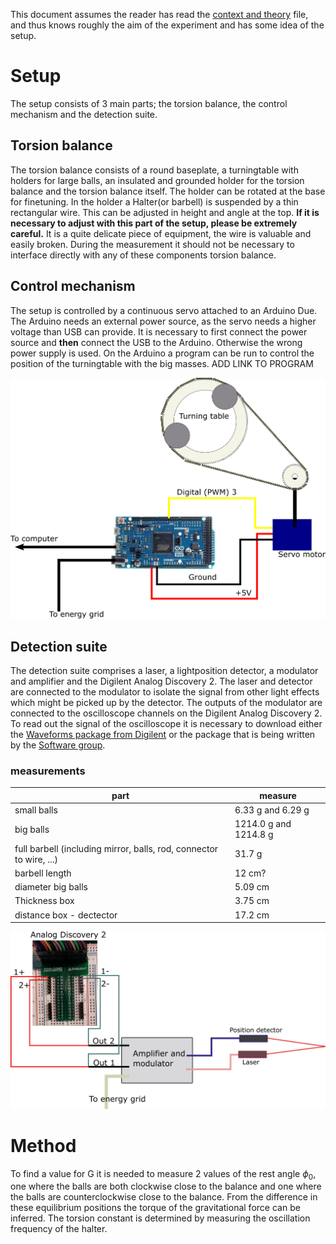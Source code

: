 This document assumes the reader has read the [context and theory](https://git.science.uu.nl/ued2020/experiment-design-2020/-/blob/master/projects/CavendishTorsionBalance_by_Geert_and_Jillis/ContextAndTheory.md) file, and thus knows roughly the aim of the experiment and has some idea of the setup.

# Setup
The setup consists of 3 main parts; the torsion balance, the control mechanism and the detection suite.

## Torsion balance
The torsion balance consists of a round baseplate, a turningtable with holders for large balls, an insulated and grounded holder for the torsion balance and the torsion balance itself. The holder can be rotated at the base for finetuning. In the holder a Halter(or barbell) is suspended by a thin rectangular wire. This can be adjusted in height and angle at the top. **If it is necessary to adjust with this part of the setup, please be extremely careful.** It is a quite delicate piece of equipment, the wire is valuable and easily broken. During the measurement it should not be necessary to interface directly with any of these components torsion balance. 

## Control mechanism
The setup is controlled by a continuous servo attached to an Arduino Due.
The Arduino needs an external power source, as the servo needs a higher voltage than USB can provide. It is necessary to first connect the power source and **then** connect the USB to the Arduino. Otherwise the wrong power supply is used. On the Arduino a program can be run to control the position of the turningtable with the big masses. ADD LINK TO PROGRAM

<img src="./Images/schematicController.png"  width="750"> 

## Detection suite
The detection suite comprises a laser, a lightposition detector, a modulator and amplifier and the Digilent Analog Discovery 2. 
The laser and detector are connected to the modulator to isolate the signal from other light effects which might be picked up by the detector. 
The outputs of the modulator are connected to the oscilloscope channels on the Digilent Analog Discovery 2.
To read out the signal of the oscilloscope it is necessary to download either the [Waveforms package from Digilent](https://store.digilentinc.com/waveforms-download-only/) or the package that is being written by the [Software group](https://git.science.uu.nl/ued2020/experiment-design-2020/-/tree/master/projects/SoftwareDesign_by_Nikita_Ravi_and_Jonno).

### measurements
| part | measure |
| ------ | ------ |
| small balls | 6.33 g and 6.29 g |
| big balls | 1214.0 g and 1214.8 g |
| full barbell (including mirror, balls, rod, connector to wire, ...) | 31.7 g |
| barbell length | 12 cm? |
| diameter big balls | 5.09 cm |
| Thickness box | 3.75 cm |
| distance box - dectector | 17.2 cm |

<img src="./Images/schematicMeasurer.png"  width="750"> 


# Method
To find a value for G it is needed to measure 2 values of the rest angle $`\phi_0`$,
 one where the balls are both clockwise close to the balance and one where the balls are counterclockwise close to the balance.
From the difference in these equilibrium positions the torque of the gravitational force can be inferred. The torsion constant is determined by measuring the oscillation frequency of the halter.

